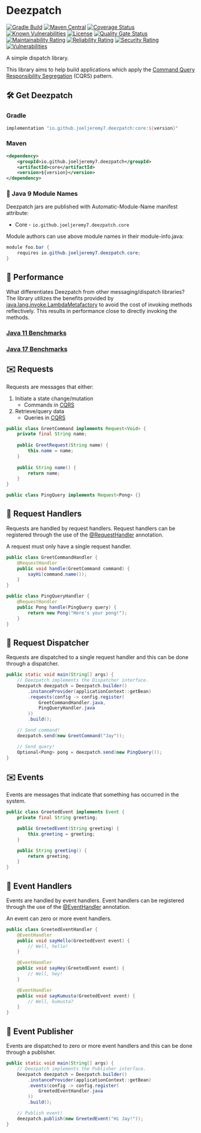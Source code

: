 # Deezpatch

[![Gradle Build](https://github.com/joeljeremy7/deezpatch/actions/workflows/gradle-build.yaml/badge.svg)](https://github.com/joeljeremy7/deezpatch/actions/workflows/gradle-build.yaml)
[![Maven Central](https://maven-badges.herokuapp.com/maven-central/io.github.joeljeremy7.deezpatch/core/badge.svg)](https://search.maven.org/search?q=g:%22io.github.joeljeremy7.deezpatch%22)
[![Coverage Status](https://coveralls.io/repos/github/joeljeremy7/deezpatch/badge.svg?branch=main)](https://coveralls.io/github/joeljeremy7/deezpatch?branch=main)
[![Known Vulnerabilities](https://snyk.io/test/github/joeljeremy7/deezpatch/badge.svg)](https://snyk.io/test/github/joeljeremy7/deezpatch)
[![License](https://img.shields.io/badge/License-Apache_2.0-blue.svg)](https://github.com/joeljeremy7/deezpatch/blob/main/LICENSE)
[![Quality Gate Status](https://sonarcloud.io/api/project_badges/measure?project=io.github.joeljeremy7.deezpatch&metric=alert_status)](https://sonarcloud.io/summary/new_code?id=io.github.joeljeremy7.deezpatch)
[![Maintainability Rating](https://sonarcloud.io/api/project_badges/measure?project=io.github.joeljeremy7.deezpatch&metric=sqale_rating)](https://sonarcloud.io/summary/new_code?id=io.github.joeljeremy7.deezpatch)
[![Reliability Rating](https://sonarcloud.io/api/project_badges/measure?project=io.github.joeljeremy7.deezpatch&metric=reliability_rating)](https://sonarcloud.io/summary/new_code?id=io.github.joeljeremy7.deezpatch)
[![Security Rating](https://sonarcloud.io/api/project_badges/measure?project=io.github.joeljeremy7.deezpatch&metric=security_rating)](https://sonarcloud.io/summary/new_code?id=io.github.joeljeremy7.deezpatch)
[![Vulnerabilities](https://sonarcloud.io/api/project_badges/measure?project=io.github.joeljeremy7.deezpatch&metric=vulnerabilities)](https://sonarcloud.io/summary/new_code?id=io.github.joeljeremy7.deezpatch)

A simple dispatch library.

This library aims to help build applications which apply the [Command Query Responsibility Segregation](https://martinfowler.com/bliki/CQRS.html) (CQRS) pattern.

## 🛠️ Get Deezpatch

### Gradle

```groovy
implementation "io.github.joeljeremy7.deezpatch:core:${version}"
```

### Maven

```xml
<dependency>
    <groupId>io.github.joeljeremy7.deezpatch</groupId>
    <artifactId>core</artifactId>
    <version>${version}</version>
</dependency>
```

### 🧩 Java 9 Module Names

Deezpatch jars are published with Automatic-Module-Name manifest attribute:

- Core - `io.github.joeljeremy7.deezpatch.core`

Module authors can use above module names in their module-info.java:

```java
module foo.bar {
    requires io.github.joeljeremy7.deezpatch.core;
}
```

## 🚀 Performance

What differentiates Deezpatch from other messaging/dispatch libraries? The library utilizes the benefits provided by [java.lang.invoke.LambdaMetafactory](https://docs.oracle.com/javase/8/docs/api/java/lang/invoke/LambdaMetafactory.html) to avoid the cost of invoking methods reflectively. This results in performance close to directly invoking the methods.

### [Java 11 Benchmarks](https://jmh.morethan.io/?source=https://raw.githubusercontent.com/joeljeremy7/deezpatch/main/core/src/jmh/results-java11.json)

### [Java 17 Benchmarks](https://jmh.morethan.io/?source=https://raw.githubusercontent.com/joeljeremy7/deezpatch/main/core/src/jmh/results-java17.json)

## ✉️ Requests

Requests are messages that either:

1. Initiate a state change/mutation
    - Commands in [CQRS](https://martinfowler.com/bliki/CQRS.html)
2. Retrieve/query data
    - Queries in [CQRS](https://martinfowler.com/bliki/CQRS.html)

```java
public class GreetCommand implements Request<Void> {
    private final String name;
    
    public GreetRequest(String name) {
        this.name = name;
    }
    
    public String name() {
        return name;
    }
}

public class PingQuery implements Request<Pong> {}
```

## 📨  Request Handlers

Requests are handled by request handlers. Request handlers can be registered through the use of the [@RequestHandler](core/src/main/java/io/github/joeljeremy7/deezpatch/core/RequestHandler.java) annotation.

A request must only have a single request handler.

```java
public class GreetCommandHandler {
    @RequestHandler
    public void handle(GreetCommand command) {
        sayHi(command.name());
    }
}

public class PingQueryHandler {
    @RequestHandler
    public Pong handle(PingQuery query) {
        return new Pong("Here's your pong!");
    }
}
```

## 🏤 Request Dispatcher

Requests are dispatched to a single request handler and this can be done through a dispatcher.

```java
public static void main(String[] args) {
    // Deezpatch implements the Dispatcher interface.
    Deezpatch deezpatch = Deezpatch.builder()
        .instanceProvider(applicationContext::getBean)
        .requests(config -> config.register(
            GreetCommandHandler.java,
            PingQueryHandler.java
        ))
        .build();

    // Send command!
    deezpatch.send(new GreetCommand("Jay"));

    // Send query!
    Optional<Pong> pong = deezpatch.send(new PingQuery());
}
```

## ✉️ Events

Events are messages that indicate that something has occurred in the system.

```java
public class GreetedEvent implements Event {
    private final String greeting;

    public GreetedEvent(String greeting) {
        this.greeting = greeting;
    }

    public String greeting() {
        return greeting;
    }
}
```

## 📨 Event Handlers

Events are handled by event handlers. Event handlers can be registered through the use of the [@EventHandler](core/src/main/java/io/github/joeljeremy7/deezpatch/core/EventHandler.java) annotation.

An event can zero or more event handlers.

```java
public class GreetedEventHandler {
    @EventHandler
    public void sayHello(GreetedEvent event) {
        // Well, hello!
    }

    @EventHandler
    public void sayHey(GreetedEvent event) {
        // Well, hey!
    }

    @EventHandler
    public void sayKumusta(GreetedEvent event) {
        // Well, kumusta?
    }
}
```

## 📣 Event Publisher

Events are dispatched to zero or more event handlers and this can be done through a publisher.

```java
public static void main(String[] args) {
    // Deezpatch implements the Publisher interface.
    Deezpatch deezpatch = Deezpatch.builder()
        .instanceProvider(applicationContext::getBean)
        .events(config -> config.register(
            GreetedEventHandler.java
        ))
        .build();

    // Publish event!
    deezpatch.publish(new GreetedEvent("Hi Jay!"));
}
```
